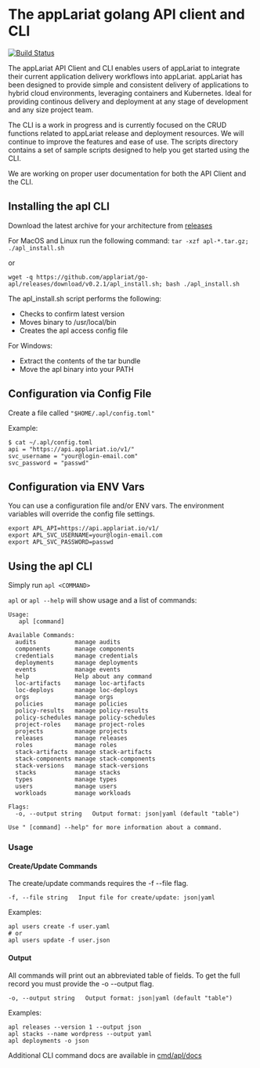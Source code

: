 # The appLariat golang API client and CLI
[![Build Status](https://travis-ci.org/applariat/go-apl.svg?branch=master)](https://travis-ci.org/applariat/go-apl)

The appLariat API Client and CLI enables users of appLariat to integrate their current application delivery
workflows into appLariat.  appLariat has been designed to provide simple and consistent 
delivery of applications to hybrid cloud environments, leveraging containers and Kubernetes.
Ideal for providing continous delivery and deployment at any stage of development and any size project team.  

The CLI is a work in progress and is currently focused on the CRUD functions related to appLariat 
release and deployment resources. We will continue to improve the features and ease of use. The scripts 
directory contains a set of sample scripts designed to help you get started using the CLI.

We are working on proper user documentation for both the API Client and the CLI.

## Installing the apl CLI

Download the latest archive for your architecture from [releases](https://github.com/applariat/go-apl/releases)

For MacOS and Linux run the following command:
`tar -xzf apl-*.tar.gz; ./apl_install.sh`
 
 or
 
 `wget -q https://github.com/applariat/go-apl/releases/download/v0.2.1/apl_install.sh; bash ./apl_install.sh`

The apl_install.sh script performs the following:
* Checks to confirm latest version
* Moves binary to /usr/local/bin
* Creates the apl access config file

For Windows:
* Extract the contents of the tar bundle
* Move the apl binary into your PATH

## Configuration via Config File

Create a file called `"$HOME/.apl/config.toml"`

Example:
```
$ cat ~/.apl/config.toml 
api = "https://api.applariat.io/v1/"
svc_username = "your@login-email.com"
svc_password = "passwd"
```


## Configuration via ENV Vars

You can use a configuration file and/or ENV vars. The environment variables will override the config file settings.

```
export APL_API=https://api.applariat.io/v1/
export APL_SVC_USERNAME=your@login-email.com
export APL_SVC_PASSWORD=passwd
```


## Using the apl CLI

Simply run `apl <COMMAND>`

`apl` or `apl --help` will show usage and a list of commands:
```
Usage:
   apl [command]

Available Commands:
  audits           manage audits
  components       manage components
  credentials      manage credentials
  deployments      manage deployments
  events           manage events
  help             Help about any command
  loc-artifacts    manage loc-artifacts
  loc-deploys      manage loc-deploys
  orgs             manage orgs
  policies         manage policies
  policy-results   manage policy-results
  policy-schedules manage policy-schedules
  project-roles    manage project-roles
  projects         manage projects
  releases         manage releases
  roles            manage roles
  stack-artifacts  manage stack-artifacts
  stack-components manage stack-components
  stack-versions   manage stack-versions
  stacks           manage stacks
  types            manage types
  users            manage users
  workloads        manage workloads

Flags:
  -o, --output string   Output format: json|yaml (default "table")

Use " [command] --help" for more information about a command.
```

### Usage

#### Create/Update Commands

The create/update commands requires the -f --file flag. 

`-f, --file string   Input file for create/update: json|yaml`

Examples:

```
apl users create -f user.yaml
# or
apl users update -f user.json
```

#### Output

All commands will print out an abbreviated table of fields. To get the full record you must provide the -o --output flag.

`-o, --output string   Output format: json|yaml (default "table")`

Examples:
```
apl releases --version 1 --output json
apl stacks --name wordpress --output yaml
apl deployments -o json
```

Additional CLI command docs are available in [cmd/apl/docs](https://github.com/applariat/go-apl/tree/master/cmd/apl/docs)


